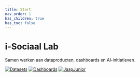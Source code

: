 ```yaml
---
title: Start
nav_order: 1
has_children: true
has_toc: false
---
```


# i-Sociaal Lab

Samen werken aan dataproducten, dashboards en AI-initiatieven.

[![Datasets](https://img.shields.io/badge/Datasets-blue?style=for-the-badge)](./datasets.md)
[![Dashboards](https://img.shields.io/badge/Dashboards-green?style=for-the-badge)](./dashboards)
[![JaapJunior](https://img.shields.io/badge/JaapJunior-purple?style=for-the-badge)](./jaapjunior)
